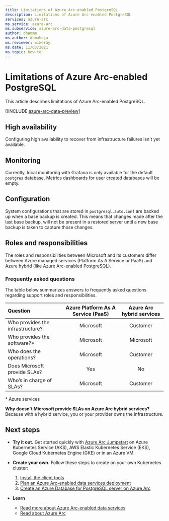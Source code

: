 ```yaml
---
title: Limitations of Azure Arc-enabled PostgreSQL
description: Limitations of Azure Arc-enabled PostgreSQL
services: azure-arc
ms.service: azure-arc
ms.subservice: azure-arc-data-postgresql
author: dhanmm
ms.author: dhmahaja
ms.reviewer: mikeray
ms.date: 11/03/2021
ms.topic: how-to
---
```


# Limitations of Azure Arc-enabled PostgreSQL

This article describes limitations of Azure Arc-enabled PostgreSQL. 

[!INCLUDE [azure-arc-data-preview](../../../includes/azure-arc-data-preview.md)]

## High availability

Configuring high availability to recover from infrastructure failures isn't yet available.

## Monitoring

Currently, local monitoring with Grafana is only available for the default `postgres` database. Metrics dashboards for user created databases will be empty.

## Configuration

System configurations that are stored in `postgresql.auto.conf` are backed up when a base backup is created. This means that changes made after the last base backup, will not be present in a restored server until a new base backup is taken to capture those changes.

## Roles and responsibilities

The roles and responsibilities between Microsoft and its customers differ between Azure managed services (Platform As A Service or PaaS) and Azure hybrid (like Azure Arc-enabled PostgreSQL). 

### Frequently asked questions
The table below summarizes answers to frequently asked questions regarding support roles and responsibilities.

| Question                      | Azure Platform As A Service (PaaS) | Azure Arc hybrid services |
|:----------------------------------|:------------------------------------:|:---------------------------:|
| Who provides the infrastructure?  | Microsoft                          | Customer                  |
| Who provides the software?*       | Microsoft                          | Microsoft                 |
| Who does the operations? | Microsoft                          | Customer                  |
| Does Microsoft provide SLAs?      | Yes                                | No                        |
| Who’s in charge of SLAs? | Microsoft                          | Customer                  |

\* Azure services

__Why doesn't Microsoft provide SLAs on Azure Arc hybrid services?__ Because with a hybrid service, you or your provider owns the infrastructure.

## Next steps

- **Try it out.** Get started quickly with [Azure Arc Jumpstart](https://github.com/microsoft/azure_arc#azure-arc-enabled-data-services) on Azure Kubernetes Service (AKS), AWS Elastic Kubernetes Service (EKS), Google Cloud Kubernetes Engine (GKE) or in an Azure VM. 

- **Create your own.** Follow these steps to create on your own Kubernetes cluster: 
   1. [Install the client tools](install-client-tools.md)
   2. [Plan an Azure Arc-enabled data services deployment](plan-azure-arc-data-services.md)
   3. [Create an Azure Database for PostgreSQL server on Azure Arc](create-postgresql-server.md) 

- **Learn**
   - [Read more about Azure Arc-enabled data services](https://azure.microsoft.com/services/azure-arc/hybrid-data-services)
   - [Read about Azure Arc](https://aka.ms/azurearc)
